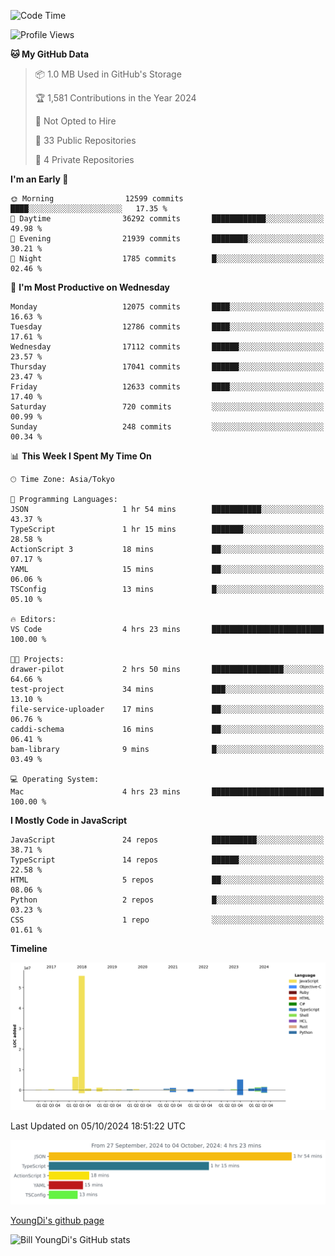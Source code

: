 <!--START_SECTION:waka-->
![Code Time](http://img.shields.io/badge/Code%20Time-965%20hrs%2024%20mins-blue)

![Profile Views](http://img.shields.io/badge/Profile%20Views-0-blue)

**🐱 My GitHub Data** 

> 📦 1.0 MB Used in GitHub's Storage 
 > 
> 🏆 1,581 Contributions in the Year 2024
 > 
> 🚫 Not Opted to Hire
 > 
> 📜 33 Public Repositories 
 > 
> 🔑 4 Private Repositories 
 > 
**I'm an Early 🐤** 

```text
🌞 Morning                12599 commits       ████░░░░░░░░░░░░░░░░░░░░░   17.35 % 
🌆 Daytime                36292 commits       ████████████░░░░░░░░░░░░░   49.98 % 
🌃 Evening                21939 commits       ████████░░░░░░░░░░░░░░░░░   30.21 % 
🌙 Night                  1785 commits        █░░░░░░░░░░░░░░░░░░░░░░░░   02.46 % 
```
📅 **I'm Most Productive on Wednesday** 

```text
Monday                   12075 commits       ████░░░░░░░░░░░░░░░░░░░░░   16.63 % 
Tuesday                  12786 commits       ████░░░░░░░░░░░░░░░░░░░░░   17.61 % 
Wednesday                17112 commits       ██████░░░░░░░░░░░░░░░░░░░   23.57 % 
Thursday                 17041 commits       ██████░░░░░░░░░░░░░░░░░░░   23.47 % 
Friday                   12633 commits       ████░░░░░░░░░░░░░░░░░░░░░   17.40 % 
Saturday                 720 commits         ░░░░░░░░░░░░░░░░░░░░░░░░░   00.99 % 
Sunday                   248 commits         ░░░░░░░░░░░░░░░░░░░░░░░░░   00.34 % 
```


📊 **This Week I Spent My Time On** 

```text
🕑︎ Time Zone: Asia/Tokyo

💬 Programming Languages: 
JSON                     1 hr 54 mins        ███████████░░░░░░░░░░░░░░   43.37 % 
TypeScript               1 hr 15 mins        ███████░░░░░░░░░░░░░░░░░░   28.58 % 
ActionScript 3           18 mins             ██░░░░░░░░░░░░░░░░░░░░░░░   07.17 % 
YAML                     15 mins             ██░░░░░░░░░░░░░░░░░░░░░░░   06.06 % 
TSConfig                 13 mins             █░░░░░░░░░░░░░░░░░░░░░░░░   05.10 % 

🔥 Editors: 
VS Code                  4 hrs 23 mins       █████████████████████████   100.00 % 

🐱‍💻 Projects: 
drawer-pilot             2 hrs 50 mins       ████████████████░░░░░░░░░   64.66 % 
test-project             34 mins             ███░░░░░░░░░░░░░░░░░░░░░░   13.10 % 
file-service-uploader    17 mins             ██░░░░░░░░░░░░░░░░░░░░░░░   06.76 % 
caddi-schema             16 mins             ██░░░░░░░░░░░░░░░░░░░░░░░   06.41 % 
bam-library              9 mins              █░░░░░░░░░░░░░░░░░░░░░░░░   03.49 % 

💻 Operating System: 
Mac                      4 hrs 23 mins       █████████████████████████   100.00 % 
```

**I Mostly Code in JavaScript** 

```text
JavaScript               24 repos            ██████████░░░░░░░░░░░░░░░   38.71 % 
TypeScript               14 repos            ██████░░░░░░░░░░░░░░░░░░░   22.58 % 
HTML                     5 repos             ██░░░░░░░░░░░░░░░░░░░░░░░   08.06 % 
Python                   2 repos             █░░░░░░░░░░░░░░░░░░░░░░░░   03.23 % 
CSS                      1 repo              ░░░░░░░░░░░░░░░░░░░░░░░░░   01.61 % 
```



**Timeline**

![Lines of Code chart](https://raw.githubusercontent.com/Youngdi/Youngdi/master/assets/bar_graph.png)


 Last Updated on 05/10/2024 18:51:22 UTC
<!--END_SECTION:waka-->

![wakatime](./images/stat.svg)

[YoungDi's github page](https://youngdi.github.io)

![Bill YoungDi's GitHub stats](https://github-readme-stats.vercel.app/api?username=youngdi&count_private=true&show_icons=true)
